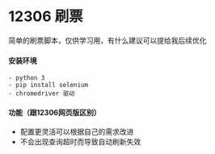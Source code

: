 # 12306 刷票
  简单的刷票脚本，仅供学习用，有什么建议可以提给我后续优化

#### 安装环境
```
- python 3
- pip install selenium
- chromedriver 驱动
```
#### 功能（跟12306网页版区别）
- 配置更灵活可以根据自己的需求改进
- 不会出现查询超时而导致自动刷新失效





